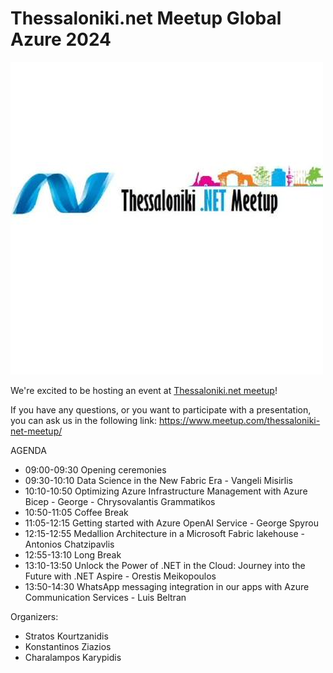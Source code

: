 # Thessaloniki.net Meetup Global Azure 2024

![Thessaloniki.net](logo.png)

We're excited to be hosting an event at [Thessaloniki.net meetup]([https://globalazure.net/this-is-just-a-sample-link/](https://www.meetup.com/thessaloniki-net-meetup/))!

If you have any questions, or you want to participate with a presentation, you can ask us in the following link:
https://www.meetup.com/thessaloniki-net-meetup/

AGENDA

* 09:00-09:30 Opening ceremonies 
* 09:30-10:10 Data Science in the New Fabric Era - Vangeli Misirlis 
* 10:10-10:50 Optimizing Azure Infrastructure Management with Azure Bicep - George - Chrysovalantis Grammatikos 
* 10:50-11:05 Coffee Break 
* 11:05-12:15 Getting started with Azure OpenAI Service - George Spyrou 
* 12:15-12:55 Medallion Architecture in a Microsoft Fabric lakehouse - Antonios Chatzipavlis 
* 12:55-13:10 Long Break 
* 13:10-13:50 Unlock the Power of .NET in the Cloud: Journey into the Future with .NET Aspire - Orestis Meikopoulos 
* 13:50-14:30 WhatsApp messaging integration in our apps with Azure Communication Services - Luis Beltran 


Organizers: 

* Stratos Kourtzanidis 
* Konstantinos Ziazios 
* Charalampos Karypidis
